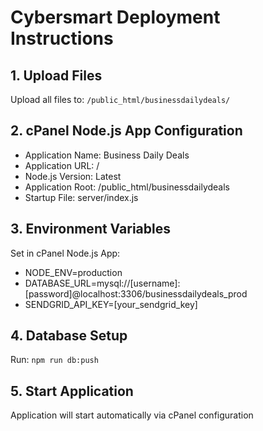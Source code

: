 # Cybersmart Deployment Instructions

## 1. Upload Files
Upload all files to: `/public_html/businessdailydeals/`

## 2. cPanel Node.js App Configuration
- Application Name: Business Daily Deals
- Application URL: /
- Node.js Version: Latest
- Application Root: /public_html/businessdailydeals
- Startup File: server/index.js

## 3. Environment Variables
Set in cPanel Node.js App:
- NODE_ENV=production
- DATABASE_URL=mysql://[username]:[password]@localhost:3306/businessdailydeals_prod
- SENDGRID_API_KEY=[your_sendgrid_key]

## 4. Database Setup
Run: `npm run db:push`

## 5. Start Application
Application will start automatically via cPanel configuration
